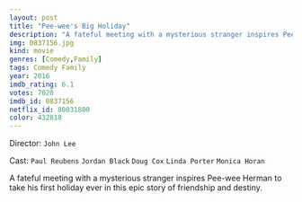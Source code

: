 ```yaml
---
layout: post
title: "Pee-wee's Big Holiday"
description: "A fateful meeting with a mysterious stranger inspires Pee-wee Herman to take his first holiday ever in this epic story of friendship and destiny..."
img: 0837156.jpg
kind: movie
genres: [Comedy,Family]
tags: Comedy Family 
year: 2016
imdb_rating: 6.1
votes: 7020
imdb_id: 0837156
netflix_id: 80031800
color: 432818
---
```

Director: `John Lee`  

Cast: `Paul Reubens` `Jordan Black` `Doug Cox` `Linda Porter` `Monica Horan` 

A fateful meeting with a mysterious stranger inspires Pee-wee Herman to take his first holiday ever in this epic story of friendship and destiny.